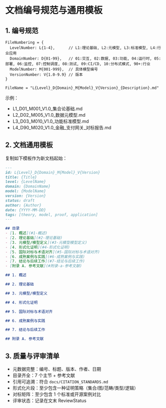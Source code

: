 # 文档编号规范与通用模板

## 1. 编号规范

```text
FileNumbering = {
  LevelNumber: L{1-4},      // L1:理论基础, L2:元模型, L3:标准模型, L4:行业应用
  DomainNumber: D{01-99},   // 01:交互, 02:数据, 03:功能, 04:运行时, 05:部署, 06:监控, 07:控制调度, 08:测试, 09:CI/CD, 10:分布式模式, 90+:行业
  ModelNumber: M{001-999},  // 具体模型编号
  VersionNumber: V{1.0-9.9} // 版本
}

FileName = "L{Level}_D{Domain}_M{Model}_V{Version}_{Description}.md"
```

示例：

- L1_D01_M001_V1.0_集合论基础.md
- L2_D02_M005_V1.0_数据元模型.md
- L3_D03_M010_V1.0_功能标准模型.md
- L4_D90_M020_V1.0_金融_支付网关_对标报告.md

## 2. 文档通用模板

复制如下模板作为新文档起始：

```markdown
---
id: L{Level}_D{Domain}_M{Model}_V{Version}
title: {Title}
level: {LevelName}
domain: {DomainName}
model: {ModelName}
version: {Version}
status: draft
author: {Author}
date: {YYYY-MM-DD}
tags: [theory, model, proof, application]
---

## 目录
- [1. 概述](#1-概述)
- [2. 理论基础](#2-理论基础)
- [3. 元模型/模型定义](#3-元模型模型定义)
- [4. 形式化证明](#4-形式化证明)
- [5. 国际对标与术语对齐](#5-国际对标与术语对齐)
- [6. 成熟案例与实践](#6-成熟案例与实践)
- [7. 结论与后续工作](#7-结论与后续工作)
- [附录 A. 参考文献](#附录-a-参考文献)

## 1. 概述

## 2. 理论基础

## 3. 元模型/模型定义

## 4. 形式化证明

## 5. 国际对标与术语对齐

## 6. 成熟案例与实践

## 7. 结论与后续工作

## 附录 A. 参考文献
```

## 3. 质量与评审清单

- 元数据完整：编号、标题、版本、作者、日期
- 目录齐全：7 个主节 + 参考文献
- 引用可追溯：符合 `docs/CITATION_STANDARDS.md`
- 形式化片段：至少包含一种证明策略（集合/图/范畴/类型/逻辑）
- 对标矩阵：至少包含 1 个标准或开源案例对比
- 评审状态：记录在文末 ReviewStatus
